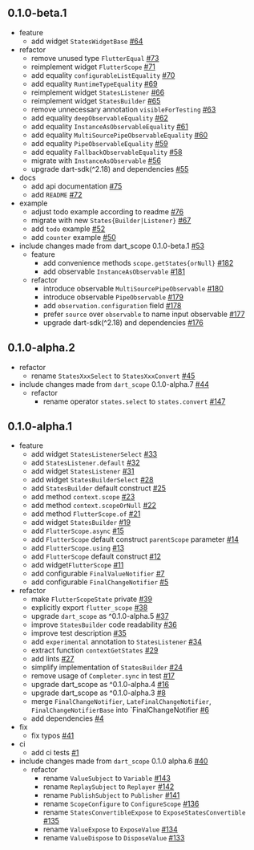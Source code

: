 ## 0.1.0-beta.1

- feature 
  - add widget `StatesWidgetBase` [\#64](https://github.com/LoveCommunity/flutter_scope/pull/64)
- refactor 
  - remove unused type `FlutterEqual` [\#73](https://github.com/LoveCommunity/flutter_scope/pull/73)
  - reimplement widget `FlutterScope` [\#71](https://github.com/LoveCommunity/flutter_scope/pull/71)
  - add equality `configurableListEquality` [\#70](https://github.com/LoveCommunity/flutter_scope/pull/70)
  - add equality `RuntimeTypeEquality` [\#69](https://github.com/LoveCommunity/flutter_scope/pull/69)
  - reimplement widget `StatesListener` [\#66](https://github.com/LoveCommunity/flutter_scope/pull/66)
  - reimplement widget `StatesBuilder` [\#65](https://github.com/LoveCommunity/flutter_scope/pull/65)
  - remove unnecessary annotation `visibleForTesting` [\#63](https://github.com/LoveCommunity/flutter_scope/pull/63)
  - add equality `deepObservableEquality` [\#62](https://github.com/LoveCommunity/flutter_scope/pull/62)
  - add equality `InstanceAsObservableEquality` [\#61](https://github.com/LoveCommunity/flutter_scope/pull/61)
  - add equality `MultiSourcePipeObservableEquality` [\#60](https://github.com/LoveCommunity/flutter_scope/pull/60)
  - add equality `PipeObservableEquality` [\#59](https://github.com/LoveCommunity/flutter_scope/pull/59)
  - add equality `FallbackObservableEquality` [\#58](https://github.com/LoveCommunity/flutter_scope/pull/58)
  - migrate with `InstanceAsObservable` [\#56](https://github.com/LoveCommunity/flutter_scope/pull/56)
  - upgrade dart-sdk\(^2.18\) and dependencies [\#55](https://github.com/LoveCommunity/flutter_scope/pull/55)
- docs 
  - add api documentation [\#75](https://github.com/LoveCommunity/flutter_scope/pull/75)
  - add `README` [\#72](https://github.com/LoveCommunity/flutter_scope/pull/72)
- example 
  - adjust todo example according to readme [\#76](https://github.com/LoveCommunity/flutter_scope/pull/76)
  - migrate with new `States{Builder|Listener}` [\#67](https://github.com/LoveCommunity/flutter_scope/pull/67)
  - add `todo` example [\#52](https://github.com/LoveCommunity/flutter_scope/pull/52)
  - add `counter` example [\#50](https://github.com/LoveCommunity/flutter_scope/pull/50)
- include changes made from dart\_scope 0.1.0-beta.1 [\#53](https://github.com/LoveCommunity/flutter_scope/pull/53)
  - feature
    - add convenience methods `scope.getStates{orNull}` [\#182](https://github.com/LoveCommunity/dart_scope.dart/pull/182)
    - add observable `InstanceAsObservable` [\#181](https://github.com/LoveCommunity/dart_scope.dart/pull/181)
  - refactor
    - introduce observable `MultiSourcePipeObservable` [\#180](https://github.com/LoveCommunity/dart_scope.dart/pull/180)
    - introduce observable `PipeObservable` [\#179](https://github.com/LoveCommunity/dart_scope.dart/pull/179)
    - add `observation.configuration` field [\#178](https://github.com/LoveCommunity/dart_scope.dart/pull/178)
    - prefer `source` over `observable` to name input observable [\#177](https://github.com/LoveCommunity/dart_scope.dart/pull/177)
    - upgrade dart-sdk\(^2.18\) and dependencies [\#176](https://github.com/LoveCommunity/dart_scope.dart/pull/176)
    
## 0.1.0-alpha.2

- refactor 
  - rename `StatesXxxSelect` to `StatesXxxConvert` [\#45](https://github.com/LoveCommunity/flutter_scope/pull/45)
- include changes made from `dart_scope` 0.1.0-alpha.7 [\#44](https://github.com/LoveCommunity/flutter_scope/pull/44)
  - refactor 
    - rename operator `states.select` to `states.convert` [\#147](https://github.com/LoveCommunity/dart_scope.dart/pull/147)

## 0.1.0-alpha.1

- feature 
  - add widget `StatesListenerSelect` [\#33](https://github.com/LoveCommunity/flutter_scope/pull/33)
  - add `StatesListener.default` [\#32](https://github.com/LoveCommunity/flutter_scope/pull/32)
  - add widget `StatesListener` [\#31](https://github.com/LoveCommunity/flutter_scope/pull/31)
  - add widget `StatesBuilderSelect` [\#28](https://github.com/LoveCommunity/flutter_scope/pull/28)
  - add `StatesBuilder` default construct [\#25](https://github.com/LoveCommunity/flutter_scope/pull/25)
  - add method `context.scope` [\#23](https://github.com/LoveCommunity/flutter_scope/pull/23)
  - add  method `context.scopeOrNull` [\#22](https://github.com/LoveCommunity/flutter_scope/pull/22)
  - add method `FlutterScope.of` [\#21](https://github.com/LoveCommunity/flutter_scope/pull/21)
  - add widget `StatesBuilder` [\#19](https://github.com/LoveCommunity/flutter_scope/pull/19)
  - add `FlutterScope.async` [\#15](https://github.com/LoveCommunity/flutter_scope/pull/15)
  - add `FlutterScope` default construct `parentScope` parameter [\#14](https://github.com/LoveCommunity/flutter_scope/pull/14)
  - add `FlutterScope.using` [\#13](https://github.com/LoveCommunity/flutter_scope/pull/13)
  - add `FlutterScope` default construct [\#12](https://github.com/LoveCommunity/flutter_scope/pull/12)
  - add widget`FlutterScope` [\#11](https://github.com/LoveCommunity/flutter_scope/pull/11)
  - add configurable `FinalValueNotifier` [\#7](https://github.com/LoveCommunity/flutter_scope/pull/7)
  - add configurable `FinalChangeNotifier` [\#5](https://github.com/LoveCommunity/flutter_scope/pull/5)
- refactor 
  - make `FlutterScopeState` private [\#39](https://github.com/LoveCommunity/flutter_scope/pull/39)  
  - explicitly export `flutter_scope` [\#38](https://github.com/LoveCommunity/flutter_scope/pull/38)
  - upgrade `dart_scope` as ^0.1.0-alpha.5 [\#37](https://github.com/LoveCommunity/flutter_scope/pull/37)
  - improve `StatesBuilder` code readability [\#36](https://github.com/LoveCommunity/flutter_scope/pull/36)
  - improve test description [\#35](https://github.com/LoveCommunity/flutter_scope/pull/35)
  - add `experimental` annotation to `StatesListener` [\#34](https://github.com/LoveCommunity/flutter_scope/pull/34)
  - extract function `contextGetStates` [\#29](https://github.com/LoveCommunity/flutter_scope/pull/29)
  - add lints [\#27](https://github.com/LoveCommunity/flutter_scope/pull/27)
  - simplify implementation of `StatesBuilder` [\#24](https://github.com/LoveCommunity/flutter_scope/pull/24)
  - remove usage of `Completer.sync` in test [\#17](https://github.com/LoveCommunity/flutter_scope/pull/17)
  - upgrade dart\_scope as ^0.1.0-alpha.4 [\#16](https://github.com/LoveCommunity/flutter_scope/pull/16)
  - upgrade dart\_scope as ^0.1.0-alpha.3 [\#8](https://github.com/LoveCommunity/flutter_scope/pull/8)
  - merge `FinalChangeNotifier`, `LateFinalChangeNotifier`, `FinalChangeNotifierBase` into `FinalChangeNotifier [\#6](https://github.com/LoveCommunity/flutter_scope/pull/6)
  - add dependencies [\#4](https://github.com/LoveCommunity/flutter_scope/pull/4)
- fix 
  - fix typos [\#41](https://github.com/LoveCommunity/flutter_scope/pull/41)
- ci 
  - add ci tests [\#1](https://github.com/LoveCommunity/flutter_scope/pull/1)
- include changes made from `dart_scope` 0.1.0 alpha.6 [\#40](https://github.com/LoveCommunity/flutter_scope/pull/40)
  - refactor 
    - rename `ValueSubject` to `Variable` [\#143](https://github.com/LoveCommunity/dart_scope.dart/pull/143)
    - rename `ReplaySubject` to `Replayer` [\#142](https://github.com/LoveCommunity/dart_scope.dart/pull/142)
    - rename `PublishSubject` to `Publisher` [\#141](https://github.com/LoveCommunity/dart_scope.dart/pull/141)
    - rename `ScopeConfigure` to `ConfigureScope` [\#136](https://github.com/LoveCommunity/dart_scope.dart/pull/136)
    - rename `StatesConvertibleExpose` to `ExposeStatesConvertible` [\#135](https://github.com/LoveCommunity/dart_scope.dart/pull/135)
    - rename `ValueExpose` to `ExposeValue` [\#134](https://github.com/LoveCommunity/dart_scope.dart/pull/134)
    - rename `ValueDispose` to `DisposeValue` [\#133](https://github.com/LoveCommunity/dart_scope.dart/pull/133)
